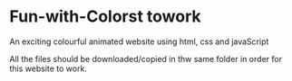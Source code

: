 # Fun-with-Colorst towork
An exciting colourful animated website using html, css and javaScript

All the files should be downloaded/copied in thw same folder in order for this website to work.
